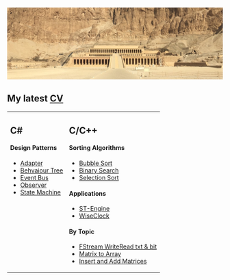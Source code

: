 ![banner](https://github.com/alexbarraboldu/alexbarraboldu/blob/main/Assets/1500x500_not-original.jpg)
## My latest [CV](https://github.com/alexbarraboldu/CV)
<table width="1000"><tr><td valign="top">

## C#

#### Design Patterns
- [Adapter]()
- [Behvaiour Tree]()
- [Event Bus]()
- [Observer]()
- [State Machine]()

</td><td valign="top">
  
## C/C++

#### Sorting Algorithms
- [Bubble Sort](https://github.com/alexbarraboldu/BubbleSort)
- [Binary Search](https://github.com/alexbarraboldu/BinarySearch)
- [Selection Sort](https://github.com/alexbarraboldu/SelectionSort)

#### Applications
- [ST-Engine](https://github.com/alexbarraboldu/WiseClock)
- [WiseClock](https://github.com/alexbarraboldu/WiseClock)

#### By Topic
- [FStream WriteRead txt & bit](https://github.com/alexbarraboldu/FStream_WriteRead-TXT_BIT)
- [Matrix to Array](https://github.com/alexbarraboldu/MatrixToArray)
- [Insert and Add Matrices](https://github.com/alexbarraboldu/InsertAndAddMatrices)

</td></tr></table>
